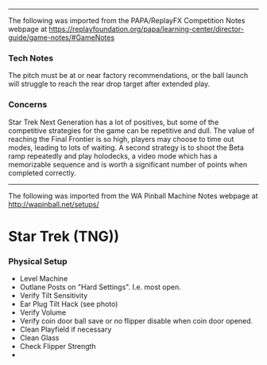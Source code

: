 ***
The following was imported from the PAPA/ReplayFX Competition Notes webpage at https://replayfoundation.org/papa/learning-center/director-guide/game-notes/#GameNotes
### Tech Notes
            
The pitch must be at or near factory recommendations, or the ball launch will struggle to reach the rear drop target after extended play.

### Concerns
Star Trek Next Generation has a lot of positives, but some of the competitive strategies for the game can be repetitive and dull. The value of reaching the Final Frontier is so high, players may choose to time out modes, leading to lots of waiting. A second strategy is to shoot the Beta ramp repeatedly and play holodecks, a video mode which has a memorizable sequence and is worth a significant number of points when completed correctly.
***
The following was imported from the WA Pinball Machine Notes webpage at http://wapinball.net/setups/
# Star Trek (TNG))
### Physical Setup
-   Level Machine
-   Outlane Posts on "Hard Settings". I.e. most open.
-   Verify Tilt Sensitivity
-   Ear Plug Tilt Hack (see photo)
-   Verify Volume
-   Verify coin door ball save or no flipper disable when coin door opened.
-   Clean Playfield if necessary
-   Clean Glass
-   Check Flipper Strength
-   

